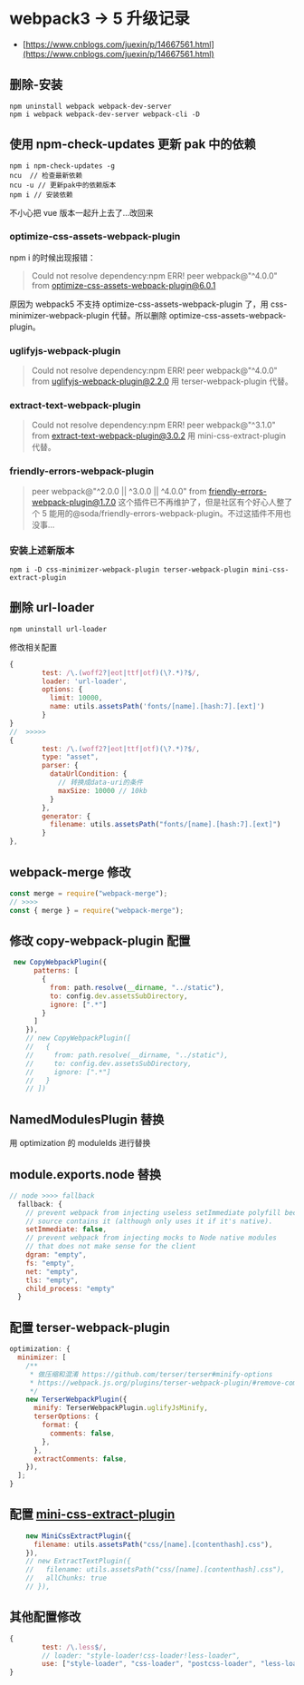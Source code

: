 <!--
 * @Desc:
 * @Author: 曾茹菁
 * @Date: 2022-09-01 09:38:10
 * @LastEditors: 曾茹菁
 * @LastEditTime: 2022-09-01 11:08:56
-->

# webpack3 -> 5 升级记录

- [https://www.cnblogs.com/juexin/p/14667561.html](https://www.cnblogs.com/juexin/p/14667561.html)

## 删除-安装

```
npm uninstall webpack webpack-dev-server
npm i webpack webpack-dev-server webpack-cli -D
```

## 使用 npm-check-updates 更新 pak 中的依赖

```
npm i npm-check-updates -g
ncu  // 检查最新依赖
ncu -u // 更新pak中的依赖版本
npm i // 安装依赖
```

不小心把 vue 版本一起升上去了...改回来

### optimize-css-assets-webpack-plugin

npm i 的时候出现报错：

> Could not resolve dependency:npm ERR! peer webpack@"^4.0.0" from optimize-css-assets-webpack-plugin@6.0.1

原因为 webpack5 不支持 optimize-css-assets-webpack-plugin 了，用 css-minimizer-webpack-plugin 代替。所以删除 optimize-css-assets-webpack-plugin。

### uglifyjs-webpack-plugin

> Could not resolve dependency:npm ERR! peer webpack@"^4.0.0" from uglifyjs-webpack-plugin@2.2.0
> 用 terser-webpack-plugin 代替。

### extract-text-webpack-plugin

> Could not resolve dependency:npm ERR! peer webpack@"^3.1.0" from extract-text-webpack-plugin@3.0.2
> 用 mini-css-extract-plugin 代替。

### friendly-errors-webpack-plugin

> peer webpack@"^2.0.0 || ^3.0.0 || ^4.0.0" from friendly-errors-webpack-plugin@1.7.0
> 这个插件已不再维护了，但是社区有个好心人整了个 5 能用的@soda/friendly-errors-webpack-plugin。不过这插件不用也没事...

### 安装上述新版本

```
npm i -D css-minimizer-webpack-plugin terser-webpack-plugin mini-css-extract-plugin
```

## 删除 url-loader

```
npm uninstall url-loader
```

修改相关配置

```js
{
        test: /\.(woff2?|eot|ttf|otf)(\?.*)?$/,
        loader: 'url-loader',
        options: {
          limit: 10000,
          name: utils.assetsPath('fonts/[name].[hash:7].[ext]')
        }
}
//  >>>>>
{
        test: /\.(woff2?|eot|ttf|otf)(\?.*)?$/,
        type: "asset",
        parser: {
          dataUrlCondition: {
            // 转换成data-uri的条件
            maxSize: 10000 // 10kb
          }
        },
        generator: {
          filename: utils.assetsPath("fonts/[name].[hash:7].[ext]")
        }
},
```

## webpack-merge 修改

```js
const merge = require("webpack-merge");
// >>>>
const { merge } = require("webpack-merge");
```

## 修改 copy-webpack-plugin 配置

```js
 new CopyWebpackPlugin({
      patterns: [
        {
          from: path.resolve(__dirname, "../static"),
          to: config.dev.assetsSubDirectory,
          ignore: [".*"]
        }
      ]
    }),
    // new CopyWebpackPlugin([
    //   {
    //     from: path.resolve(__dirname, "../static"),
    //     to: config.dev.assetsSubDirectory,
    //     ignore: [".*"]
    //   }
    // ])
```

## NamedModulesPlugin 替换

用 optimization 的 moduleIds 进行替换

## module.exports.node 替换

```js
// node >>>> fallback
  fallback: {
    // prevent webpack from injecting useless setImmediate polyfill because Vue
    // source contains it (although only uses it if it's native).
    setImmediate: false,
    // prevent webpack from injecting mocks to Node native modules
    // that does not make sense for the client
    dgram: "empty",
    fs: "empty",
    net: "empty",
    tls: "empty",
    child_process: "empty"
  }
```

## 配置 terser-webpack-plugin

```js
optimization: {
  minimizer: [
    /**
     * 做压缩和混淆 https://github.com/terser/terser#minify-options
     * https://webpack.js.org/plugins/terser-webpack-plugin/#remove-comments
     */
    new TerserWebpackPlugin({
      minify: TerserWebpackPlugin.uglifyJsMinify,
      terserOptions: {
        format: {
          comments: false,
        },
      },
      extractComments: false,
    }),
  ];
}
```

## 配置 [mini-css-extract-plugin](https://www.npmjs.com/package/mini-css-extract-plugin)

```js
    new MiniCssExtractPlugin({
      filename: utils.assetsPath("css/[name].[contenthash].css"),
    }),
    // new ExtractTextPlugin({
    //   filename: utils.assetsPath("css/[name].[contenthash].css"),
    //   allChunks: true
    // }),
```

## 其他配置修改

```js
{
        test: /\.less$/,
        // loader: "style-loader!css-loader!less-loader",
        use: ["style-loader", "css-loader", "postcss-loader", "less-loader"],
}
```
